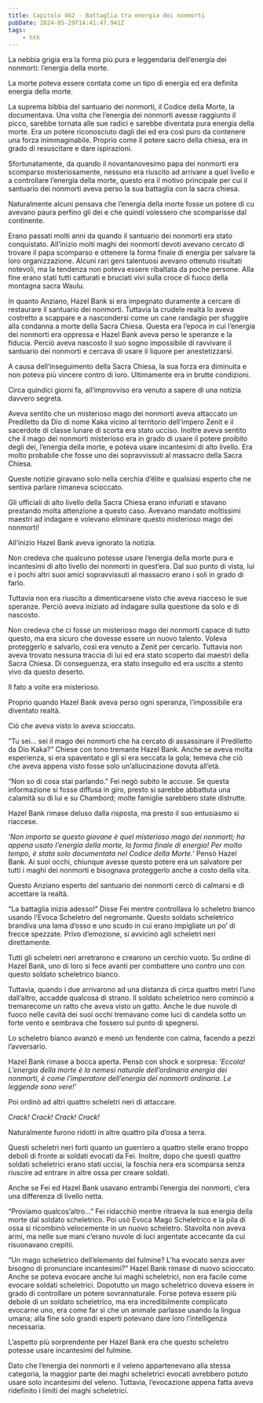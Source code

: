 ```yaml
---
title: Capitolo 462 - Battaglia tra energia dei nonmorti
pubDate: 2024-05-29T14:41:47.941Z
tags:
    - htk
---
```


La nebbia grigia era la forma più pura e leggendaria dell’energia dei nonmorti: l’energia della morte.

La morte poteva essere contata come un tipo di energia ed era definita energia della morte.

La suprema bibbia del santuario dei nonmorti, il Codice della Morte, la documentava. Una volta che l’energia dei nonmorti avesse raggiunto il picco, sarebbe tornata alle sue radici e sarebbe diventata pura energia della morte. Era un potere riconosciuto dagli dei ed era così puro da contenere una forza inimmaginabile. Proprio come il potere sacro della chiesa, era in grado di resuscitare e dare ispirazioni.

Sfortunatamente, da quando il novantanovesimo papa dei nonmorti era scomparso misteriosamente, nessuno era riuscito ad arrivare a quel livello e a controllare l’energia della morte, questo era il motivo principale per cui il santuario dei nonmorti aveva perso la sua battaglia con la sacra chiesa.

Naturalmente alcuni pensava che l’energia della morte fosse un potere di cu avevano paura perfino gli dei e che quindi volessero che scomparisse dal continente.

Erano passati molti anni da quando il santuario dei nonmorti era stato conquistato. All’inizio molti maghi dei nonmorti devoti avevano cercato di trovare il papa scomparso e ottenere la forma finale di energia per salvare la loro organizzazione. Alcuni rari geni talentuosi avevano ottenuto risultati notevoli, ma la tendenza non poteva essere ribaltata da poche persone. Alla fine erano stati tutti catturati e bruciati vivi sulla croce di fuoco della montagna sacra Waulu.

In quanto Anziano, Hazel Bank si era impegnato duramente a cercare di restaurare il santuario dei nonmorti. Tuttavia la crudele realtà lo aveva costretto a scappare e a nascondersi come un cane randagio per sfuggire alla condanna a morte della Sacra Chiesa. Questa era l’epoca in cui l’energia dei nonmorti era oppressa e Hazel Bank aveva perso le speranze e la fiducia. Perciò aveva nascosto il suo sogno impossibile di ravvivare il santuario dei nonmorti e cercava di usare il liquore per anestetizzarsi.

A causa dell’inseguimento della Sacra Chiesa, la sua forza era diminuita e non poteva più vincere contro di loro. Ultimamente era in brutte condizioni.

Circa quindici giorni fa, all’improvviso era venuto a sapere di una notizia davvero segreta.

Aveva sentito che un misterioso mago dei nonmorti aveva attaccato un Prediletto da Dio di nome Kaka vicino al territorio dell’impero Zenit e il sacerdote di classe lunare di scorta era stato ucciso. Inoltre aveva sentito che il mago dei nonmorti misterioso era in grado di usare il potere proibito degli dei, l’energia della morte, e poteva usare incantesimi di alto livello. Era molto probabile che fosse uno dei sopravvissuti al massacro della Sacra Chiesa.

Queste notizie giravano solo nella cerchia d’élite e qualsiasi esperto che ne sentiva parlare rimaneva scioccato.

Gli ufficiali di alto livello della Sacra Chiesa erano infuriati e stavano prestando molta attenzione a questo caso. Avevano mandato moltissimi maestri ad indagare e volevano eliminare questo misterioso mago dei nonmorti!

All’inizio Hazel Bank aveva ignorato la notizia.

Non credeva che qualcuno potesse usare l’energia della morte pura e incantesimi di alto livello dei nonmorti in quest’era. Dal suo punto di vista, lui e i pochi altri suoi amici sopravvissuti al massacro erano i soli in grado di farlo.

Tuttavia non era riuscito a dimenticarsene visto che aveva riacceso le sue speranze. Perciò aveva iniziato ad indagare sulla questione da solo e di nascosto.

Non credeva che ci fosse un misterioso mago dei nonmorti capace di tutto questo, ma era sicuro che dovesse essere un nuovo talento. Voleva proteggerlo e salvarlo, così era venuto a Zenit per cercarlo. Tuttavia non aveva trovato nessuna traccia di lui ed era stato scoperto dai maestri della Sacra Chiesa. Di conseguenza, era stato inseguito ed era uscito a stento vivo da questo deserto.

Il fato a volte era misterioso.

Proprio quando Hazel Bank aveva perso ogni speranza, l’impossibile era diventato realtà.

Ciò che aveva visto lo aveva scioccato.

“Tu sei… sei il mago dei nonmorti che ha cercato di assassinare il Prediletto da Dio Kaka?” Chiese con tono tremante Hazel Bank. Anche se aveva molta esperienza, si era spaventato e gli si era seccata la gola; temeva che ciò che aveva appena visto fosse solo un’allucinazione dovuta all’età.

“Non so di cosa stai parlando.” Fei negò subito le accuse. Se questa informazione si fosse diffusa in giro, presto si sarebbe abbattuta una calamità su di lui e su Chambord; molte famiglie sarebbero state distrutte.

Hazel Bank rimase deluso dalla risposta, ma presto il suo entusiasmo si riaccese.

<em>’Non importa se questo giovane è quel misterioso mago dei nonmorti; ha appena usato l’energia della morte, la forma finale di energia! Per molto tempo, è stata solo documentata nel Codice della Morte.’</em> Pensò Hazel Bank. Ai suoi occhi, chiunque avesse questo potere era un salvatore per tutti i maghi dei nonmorti e bisognava proteggerlo anche a costo della vita.

Questo Anziano esperto del santuario dei nonmorti cercò di calmarsi e di accettare la realtà.

“La battaglia inizia adesso!” Disse Fei mentre controllava lo scheletro bianco usando l’Evoca Scheletro del negromante. Questo soldato scheletrico brandiva una lama d’osso e uno scudo in cui erano impigliate un po’ di frecce spezzate. Privo d’emozione, si avvicinò agli scheletri neri direttamente.

Tutti gli scheletri neri arretrarono e crearono un cerchio vuoto. Su ordine di Hazel Bank, uno di loro si fece avanti per combattere uno contro uno con questo soldato scheletrico bianco.

Tuttavia, quando i due arrivarono ad una distanza di circa quattro metri l’uno dall’altro, accadde qualcosa di strano. Il soldato scheletrico nero cominciò a tremarecome un ratto che aveva visto un gatto. Anche le due nuvole di fuoco nelle cavità dei suoi occhi tremavano come luci di candela sotto un forte vento e sembrava che fossero sul punto di spegnersi.

Lo scheletro bianco avanzò e menò un fendente con calma, facendo a pezzi l’avversario.

Hazel Bank rimase a bocca aperta. Pensò con shock e sorpresa: <em>’Eccola! L’energia della morte è la nemesi naturale dell’ordinaria energia dei nonmorti, è come l’imperatore dell’energia dei nonmorti ordinaria. Le leggende sono vere!’</em>

Poi ordinò ad altri quattro scheletri neri di attaccare.

<em>Crack! Crack! Crack! Crack!</em>

Naturalmente furono ridotti in altre quattro pila d’ossa a terra.

Questi scheletri neri forti quanto un guerriero a quattro stelle erano troppo deboli di fronte ai soldati evocati da Fei. Inoltre, dopo che questi quattro soldati scheletrici erano stati uccisi, la foschia nera era scomparsa senza riuscire ad entrare in altre ossa per creare soldati.

Anche se Fei ed Hazel Bank usavano entrambi l’energia dei nonmorti, c’era una differenza di livello netta.

“Proviamo qualcos’altro…” Fei ridacchiò mentre ritraeva la sua energia della morte dal soldato scheletrico. Poi usò Evoca Mago Scheletrico e la pila di ossa si ricombinò velocemente in un nuovo scheletro. Stavolta non aveva armi, ma nelle sue mani c’erano nuvole di luci argentate accecante da cui risuonavano crepitii.

“Un mago scheletrico dell’elemento del fulmine? L’ha evocato senza aver bisogno di pronunciare incantesimi?” Hazel Bank rimase di nuovo scioccato. Anche se poteva evocare anche lui maghi scheletrici, non era facile come evocare soldati scheletrici. Dopotutto un mago scheletrico doveva essere in grado di controllare un potere sovrannaturale. Forse poteva essere più debole di un soldato scheletrico, ma era incredibilmente complicato evocarne uno, era come far sì che un animale parlasse usando la lingua umana; alla fine solo grandi esperti potevano dare loro l’intelligenza necessaria.

L’aspetto più sorprendente per Hazel Bank era che questo scheletro potesse usare incantesimi del fulmine.

Dato che l’energia dei nonmorti e il veleno appartenevano alla stessa categoria, la maggior parte dei maghi scheletrici evocati avrebbero potuto usare solo incantesimi del veleno. Tuttavia, l’evocazione appena fatta aveva ridefinito i limiti dei maghi scheletrici.




